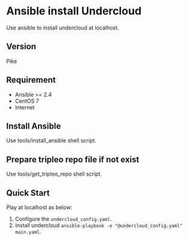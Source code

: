# Ansible install Undercloud
Use ansible to install undercloud at localhost.

## Version
Pike

## Requirement
* Ansible >= 2.4
* CentOS 7
* Internet

## Install Ansible
Use tools/install_ansible shell script.

## Prepare tripleo repo file if not exist
Use tools/get_tripleo_repo shell script.

## Quick Start
Play at localhost as below:
1. Configure the `undercloud_config.yaml`.
2. Install undercloud `ansible-playbook -e "@undercloud_config.yaml" main.yaml`.

